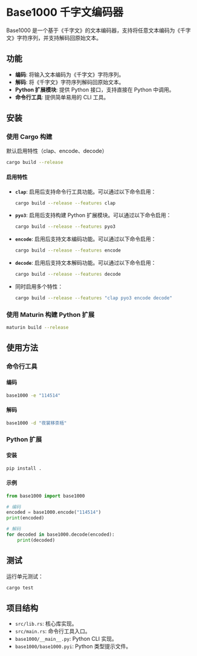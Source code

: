 # Base1000 千字文编码器

Base1000 是一个基于《千字文》的文本编码器，支持将任意文本编码为《千字文》字符序列，并支持解码回原始文本。

## 功能

- **编码**: 将输入文本编码为《千字文》字符序列。
- **解码**: 将《千字文》字符序列解码回原始文本。
- **Python 扩展模块**: 提供 Python 接口，支持直接在 Python 中调用。
- **命令行工具**: 提供简单易用的 CLI 工具。

## 安装

### 使用 Cargo 构建
默认启用特性（clap、encode、decode）

```bash
cargo build --release
```

#### 启用特性

- **`clap`**: 启用后支持命令行工具功能。可以通过以下命令启用：
  ```bash
  cargo build --release --features clap
  ```

- **`pyo3`**: 启用后支持构建 Python 扩展模块。可以通过以下命令启用：
  ```bash
  cargo build --release --features pyo3
  ```

- **`encode`**: 启用后支持文本编码功能。可以通过以下命令启用：
  ```bash
  cargo build --release --features encode
  ```

- **`decode`**: 启用后支持文本解码功能。可以通过以下命令启用：
  ```bash
  cargo build --release --features decode
  ```

- 同时启用多个特性：
  ```bash
  cargo build --release --features "clap pyo3 encode decode"
  ```


### 使用 Maturin 构建 Python 扩展

```bash
maturin build --release
```

## 使用方法

### 命令行工具

#### 编码

```bash
base1000 -e "114514"
```

#### 解码

```bash
base1000 -d "夜裳移柰梧"
```

### Python 扩展

#### 安装

```bash
pip install .
```

#### 示例

```python
from base1000 import base1000

# 编码
encoded = base1000.encode("114514")
print(encoded)

# 解码
for decoded in base1000.decode(encoded):
    print(decoded)
```

## 测试

运行单元测试：

```bash
cargo test
```

## 项目结构

- `src/lib.rs`: 核心库实现。
- `src/main.rs`: 命令行工具入口。
- `base1000/__main__.py`: Python CLI 实现。
- `base1000/base1000.pyi`: Python 类型提示文件。
